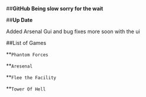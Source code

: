 ##**GitHub Being slow sorry for the wait**

##**Up Date**

Added Arsenal Gui and bug fixes more soon with the ui 

##List of Games

**`Phantom Forces`

**`Aresenal`

**`Flee the Facility`

**`Tower Of Hell`
